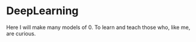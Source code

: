 # DeepLearning
Here I will make many models of 0. To learn and teach those who, like me, are curious.
